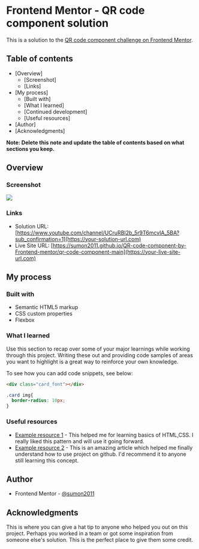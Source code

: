 # Frontend Mentor - QR code component solution

This is a solution to the [QR code component challenge on Frontend Mentor](https://www.frontendmentor.io/challenges/qr-code-component-iux_sIO_H).

## Table of contents

- [Overview]
  - [Screenshot]
  - [Links]
- [My process]
  - [Built with]
  - [What I learned]
  - [Continued development]
  - [Useful resources]
- [Author]
- [Acknowledgments]

**Note: Delete this note and update the table of contents based on what sections you keep.**

## Overview

### Screenshot

![](./screenshot.png)


### Links

- Solution URL: [https://www.youtube.com/channel/UCruRBI2b_5r9T6mcvIA_5BA?sub_confirmation=1](https://your-solution-url.com)
- Live Site URL: [https://sumon2011.github.io/QR-code-component-by-Frontend-mentor/qr-code-component-main](https://your-live-site-url.com)

## My process

### Built with

- Semantic HTML5 markup
- CSS custom properties
- Flexbox



### What I learned

Use this section to recap over some of your major learnings while working through this project. Writing these out and providing code samples of areas you want to highlight is a great way to reinforce your own knowledge.

To see how you can add code snippets, see below:

```html
<div class="card_font"></div>
```
```css
.card img{
  border-radius: 10px;
}
```



### Useful resources

- [Example resource 1](https://www.youtube.com/channel/UCruRBI2b_5r9T6mcvIA_5BA?sub_confirmation=1) - This helped me for learning basics of HTML,CSS. I really liked this pattern and will use it going forward.
- [Example resource 2](https://github.com/shovoalways) - This is an amazing article which helped me finally understand how to use project on github. I'd recommend it to anyone still learning this concept.


## Author
- Frontend Mentor - [@sumon2011](https://www.frontendmentor.io/profile/sumon2011)

## Acknowledgments

This is where you can give a hat tip to anyone who helped you out on this project. Perhaps you worked in a team or got some inspiration from someone else's solution. This is the perfect place to give them some credit.

